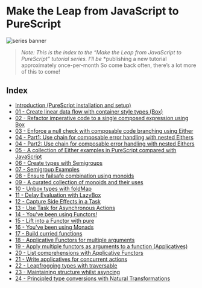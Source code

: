 # Make the Leap from JavaScript to PureScript

![series banner](resources/glitched-abstract.jpg)

> *Note: This is the index to the “Make the Leap from JavaScript to PureScript” tutorial series. I’ll be*
> *publishing a new tutorial approximately once-per-month So come back often, there’s a lot more of this to come!
>

## Index

* [Introduction (PureScript installation and setup)](https://github.com/adkelley/javascript-to-purescript/tree/master/README.md)
* [01 - Create linear data flow with container style types (Box)](https://github.com/adkelley/javascript-to-purescript/tree/master/tut01/README.md)
* [02 - Refactor imperative code to a single composed expression using Box](https://github.com/adkelley/javascript-to-purescript/tree/master/tut02/README.md)
* [03 - Enforce a null check with composable code branching using Either](https://github.com/adkelley/javascript-to-purescript/tree/master/tut03/README.md)
* [04 - Part1: Use chain for composable error handling with nested Eithers](https://github.com/adkelley/javascript-to-purescript/tree/master/tut04P1/README.md)
* [04 - Part2: Use chain for composable error handling with nested Eithers](https://github.com/adkelley/javascript-to-purescript/tree/master/tut04P2/README.md)
* [05 - A collection of Either examples in PureScript compared with JavaScript](https://github.com/adkelley/javascript-to-purescript/tree/master/tut05/README.md)
* [06 - Create types with Semigroups](https://github.com/adkelley/javascript-to-purescript/tree/master/tut06/README.md)
* [07 - Semigroup Examples](https://github.com/adkelley/javascript-to-purescript/tree/master/tut07/README.md)
* [08 - Ensure failsafe combination using monoids](https://github.com/adkelley/javascript-to-purescript/tree/master/tut08/README.md)
* [09 - A curated collection of monoids and their uses](https://github.com/adkelley/javascript-to-purescript/tree/master/tut09/README.md)
* [10 - Unbox types with foldMap](https://github.com/adkelley/javascript-to-purescript/tree/master/tut10/README.md)
* [11 - Delay Evaluation with LazyBox](https://github.com/adkelley/javascript-to-purescript/tree/master/tut11/README.md)
* [12 - Capture Side Effects in a Task](https://github.com/adkelley/javascript-to-purescript/tree/master/tut12/README.md)
* [13 - Use Task for Asynchronous Actions](https://github.com/adkelley/javascript-to-purescript/tree/master/tut13/README.md)
* [14 - You've been using Functors!](https://github.com/adkelley/javascript-to-purescript/tree/master/tut14/README.md)
* [15 - Lift into a Functor with pure](https://github.com/adkelley/javascript-to-purescript/tree/master/tut15/README.md)
* [16 - You've been using Monads](https://github.com/adkelley/javascript-to-purescript/tree/master/tut16/README.md)
* [17 - Build curried functions](https://github.com/adkelley/javascript-to-purescript/tree/master/tut17/README.md)
* [18 - Applicative Functors for multiple arguments](https://github.com/adkelley/javascript-to-purescript/tree/master/tut18/README.md)
* [19 - Apply multiple functors as arguments to a function (Applicatives)](https://github.com/adkelley/javascript-to-purescript/tree/master/tut19/README.md)
* [20 - List comprehensions with Applicative Functors](https://github.com/adkelley/javascript-to-purescript/tree/master/tut20/README.md)
* [21 - Write applicatives for concurrent actions](https://github.com/adkelley/javascript-to-purescript/tree/master/tut21/README.md)
* [22 - Leapfrogging types with traversable](https://github.com/adkelley/javascript-to-purescript/tree/master/tut22/README.md)
* [23 - Maintaining structure whilst asyncing](https://github.com/adkelley/javascript-to-purescript/tree/master/tut23/README.md)
* [24 - Principled type conversions with Natural Transformations](https://github.com/adkelley/javascript-to-purescript/tree/master/tut24/README.md)
